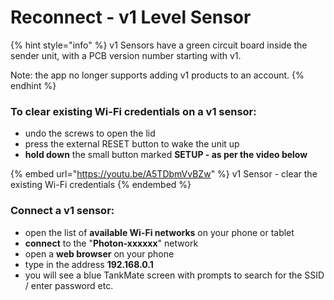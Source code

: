 # Reconnect - v1 Level Sensor

{% hint style="info" %}
v1 Sensors have a green circuit board inside the sender unit, with a PCB version number starting with v1.&#x20;

Note: the app no longer supports adding v1 products to an account.
{% endhint %}

### To clear existing Wi-Fi credentials on a v1 sensor:

* undo the screws to open the lid
* press the external RESET button to wake the unit up
* **hold down** the small button marked **SETUP - as per the video below**

{% embed url="https://youtu.be/A5TDbmVvBZw" %}
v1 Sensor - clear the existing Wi-Fi credentials&#x20;
{% endembed %}

### Connect a v1 sensor:

* open the list of **available Wi-Fi networks** on your phone or tablet
* **connect** to the  "**Photon-xxxxxx**" network
* open a **web browser** on your phone
* type in the address **192.168.0.1**
* you will see a blue TankMate screen with prompts to search for the SSID / enter password etc.
